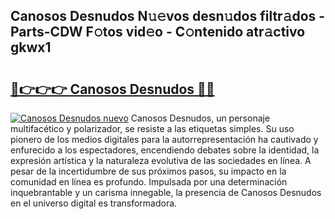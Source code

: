 ## Canosos Desnudos N𝚞𝚎vos desn𝚞dos filtr𝚊dos - Parts-CDW F𝚘tos vid𝚎o - C𝚘ntenido atr𝚊ctivo gkwx1

# <h2><a href="http://mbc7m9.tromn.icu/?c=Canosos+Desnudos">🔗👉👉👉 Canosos Desnudos 🔗🔗</a></h2>

[![Canosos Desnudos nuevo](https://i.imgur.com/pEAQMta.gif)](http://mbc7m9.tromn.icu/?c=Canosos+Desnudos)
Canosos Desnudos, un personaje multifacético y polarizador, se resiste a las etiquetas simples. Su uso pionero de los medios digitales para la autorrepresentación ha cautivado y enfurecido a los espectadores, encendiendo debates sobre la identidad, la expresión artística y la naturaleza evolutiva de las sociedades en línea. A pesar de la incertidumbre de sus próximos pasos, su impacto en la comunidad en línea es profundo. Impulsada por una determinación inquebrantable y un carisma innegable, la presencia de Canosos Desnudos en el universo digital es transformadora.
